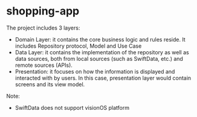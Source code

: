 # shopping-app
The project includes 3 layers:
- Domain Layer: it contains the core business logic and rules reside. It includes Repository protocol, Model and Use Case
- Data Layer: it contains the implementation of the repository as well as data sources, both from local sources (such as SwiftData, etc.) and remote sources (APIs).
- Presentation: it focuses on how the information is displayed and interacted with by users. In this case, presentation layer would contain screens and its view model.

Note: 
- SwiftData does not support visionOS platform

